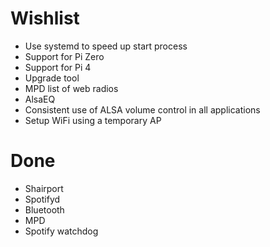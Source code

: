 # Wishlist

* Use systemd to speed up start process
* Support for Pi Zero
* Support for Pi 4
* Upgrade tool
* MPD list of web radios
* AlsaEQ
* Consistent use of ALSA volume control in all applications
* Setup WiFi using a temporary AP

# Done

* Shairport
* Spotifyd
* Bluetooth
* MPD
* Spotify watchdog
